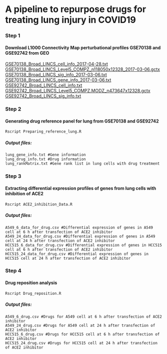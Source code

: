 # A pipeline to repurpose drugs for treating lung injury in COVID19

### Step 1
#### Download L1000 Connectivity Map perturbational profiles GSE70138 and GSE92742 from GEO
[GSE70138_Broad_LINCS_cell_info_2017-04-28.txt](https://ftp.ncbi.nlm.nih.gov/geo/series/GSE70nnn/GSE70138/suppl/GSE70138_Broad_LINCS_cell_info_2017-04-28.txt.gz)
[GSE70138_Broad_LINCS_Level5_COMPZ_n118050x12328_2017-03-06.gctx](https://ftp.ncbi.nlm.nih.gov/geo/series/GSE70nnn/GSE70138/suppl/GSE70138_Broad_LINCS_Level5_COMPZ_n118050x12328_2017-03-06.gctx.gz)
[GSE70138_Broad_LINCS_sig_info_2017-03-06.txt](https://ftp.ncbi.nlm.nih.gov/geo/series/GSE70nnn/GSE70138/suppl/GSE70138_Broad_LINCS_sig_info_2017-03-06.txt.gz)
[GSE70138_Broad_LINCS_gene_info_2017-03-06.txt](https://ftp.ncbi.nlm.nih.gov/geo/series/GSE70nnn/GSE70138/suppl/GSE70138_Broad_LINCS_gene_info_2017-03-06.txt.gz)
[GSE92742_Broad_LINCS_cell_info.txt](https://ftp.ncbi.nlm.nih.gov/geo/series/GSE92nnn/GSE92742/suppl/GSE92742_Broad_LINCS_cell_info.txt.gz)
[GSE92742_Broad_LINCS_Level5_COMPZ.MODZ_n473647x12328.gctx](https://ftp.ncbi.nlm.nih.gov/geo/series/GSE92nnn/GSE92742/suppl/GSE92742_Broad_LINCS_Level5_COMPZ.MODZ_n473647x12328.gctx.gz)
[GSE92742_Broad_LINCS_sig_info.txt](https://ftp.ncbi.nlm.nih.gov/geo/series/GSE92nnn/GSE92742/suppl/GSE92742_Broad_LINCS_sig_info.txt.gz)

### Step 2 
#### Generating drug reference panel for lung from GSE70138 and GSE92742
`Rscript Preparing_reference_lung.R`
##### Output files:
```
lung_gene_info.txt #Gene information
lung_drug_info.txt #Drug information
lung_rankMatrix.txt #Gene rank list in lung cells with drug treatment
```

### Step 3 
#### Extracting differential expression profiles of genes from lung cells with inhibition of ACE2
`Rscript ACE2_inhibition_Data.R`
##### Output files:
```
A549_6_data_for_drug.csv #Differential expression of genes in A549 cell at 6 h after transfection of ACE2 inhibitor
A549_24_data_for_drug.csv #Differential expression of genes in A549 cell at 24 h after transfection of ACE2 inhibitor 
HCC515_6_data_for_drug.csv #Differential expression of genes in HCC515 cell at 6 h after transfection of ACE2 inhibitor
HCC515_24_data_for_drug.csv #Differential expression of genes in HCC515 cell at 24 h after transfection of ACE2 inhibitor
```

### Step 4 
#### Drug reposition analysis
`Rscript Drug_reposition.R`
##### Output files:
```
A549_6_drug.csv #Drugs for A549 cell at 6 h after transfection of ACE2 inhibitor
A549_24_drug.csv #Drugs for A549 cell at 24 h after transfection of ACE2 inhibitor 
HCC515_6_drug.csv #Drugs for HCC515 cell at 6 h after transfection of ACE2 inhibitor
HCC515_24_drug.csv #Drugs for HCC515 cell at 24 h after transfection of ACE2 inhibitor
```
